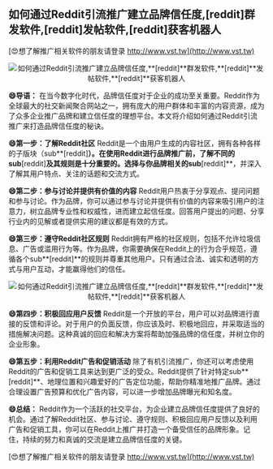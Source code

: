 ## **如何通过Reddit引流推广建立品牌信任度,**[reddit]**群发软件,**[reddit]**发帖软件,**[reddit]**获客机器人**

[😍想了解推广相关软件的朋友请登录 http://www.vst.tw](http://www.vst.tw)

 <center><img src="https://vst.tw/MP4/tuiguang/png/2.png" alt="如何通过Reddit引流推广建立品牌信任度,**[reddit]**群发软件,**[reddit]**发帖软件,**[reddit]**获客机器人"></center>

**😄导语：**
在当今数字化时代，品牌信任度对于企业的成功至关重要。Reddit作为全球最大的社交新闻聚合网站之一，拥有庞大的用户群体和丰富的内容资源，成为了众多企业推广品牌和建立信任度的理想平台。本文将介绍如何通过Reddit引流推广来打造品牌信任度的秘诀。

**😄第一步：了解Reddit社区**
Reddit是一个由用户生成的内容社区，拥有各种各样的子版块（sub**[reddit]**）。在使用Reddit进行品牌推广前，了解不同的sub**[reddit]**及其规则是十分重要的。选择与你品牌相关的sub**[reddit]**，并深入了解其用户特点、关注的话题和交流方式。

**😄第二步：参与讨论并提供有价值的内容**
Reddit用户热衷于分享观点、提问问题和参与讨论。作为品牌，你可以通过参与讨论并提供有价值的内容来吸引用户的注意力，树立品牌专业性和权威性，进而建立起信任度。回答用户提出的问题、分享行业内的见解或者提供实用的建议都是有效的方式。

**😄第三步：遵守Reddit社区规则**
Reddit拥有严格的社区规则，包括不允许垃圾信息、广告或滥用行为等。作为品牌，你需要确保在Reddit上的行为合乎规范，遵循各个sub**[reddit]**的规则并尊重其他用户。只有通过合法、诚实和透明的方式与用户互动，才能赢得他们的信任。

 <center><img src="https://vst.tw/MP4/tuiguang/png/2.png" alt="如何通过Reddit引流推广建立品牌信任度,**[reddit]**群发软件,**[reddit]**发帖软件,**[reddit]**获客机器人"></center>

**😄第四步：积极回应用户反馈**
Reddit是一个开放的平台，用户可以对品牌进行直接的反馈和评论。对于用户的负面反馈，你应该及时、积极地回应，并采取适当的措施解决问题。这种真诚的回应和解决方案将帮助加强品牌的信任度，并树立你的企业形象。

**😄第五步：利用Reddit广告和促销活动**
除了有机引流推广，你还可以考虑使用Reddit的广告和促销工具来达到更广泛的受众。Reddit提供了针对特定sub**[reddit]**、地理位置和兴趣爱好的广告定位功能，帮助你精准地推广品牌。通过合理设置广告预算和优化广告内容，可以进一步增加品牌曝光和知名度。

**😄总结：**
Reddit作为一个活跃的社交平台，为企业建立品牌信任度提供了良好的机会。通过了解Reddit社区、参与讨论、遵守规则、积极回应用户反馈以及利用广告和促销工具，你可以在Reddit上推广并打造一个备受信任的品牌形象。记住，持续的努力和真诚的交流是建立品牌信任度的关键。

[😍想了解推广相关软件的朋友请登录 http://www.vst.tw](http://www.vst.tw)



